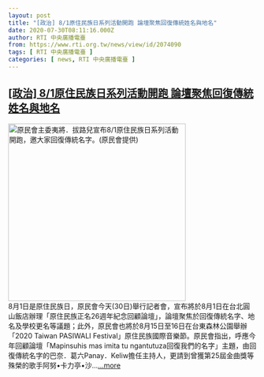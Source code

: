 ```yaml
---
layout: post
title: "[政治] 8/1原住民族日系列活動開跑 論壇聚焦回復傳統姓名與地名"
date: 2020-07-30T08:11:16.000Z
author: RTI 中央廣播電臺
from: https://www.rti.org.tw/news/view/id/2074090
tags: [ RTI 中央廣播電臺 ]
categories: [ news, RTI 中央廣播電臺 ]
---
```

<!--1596096676000-->
[[政治] 8/1原住民族日系列活動開跑 論壇聚焦回復傳統姓名與地名](https://www.rti.org.tw/news/view/id/2074090)
------

<div>
<img src="https://static.rti.org.tw/assets/thumbnails/2020/07/30/7d1a50aaacbbe5fa13e636834e1071ef.jpg" width="360" alt="原民會主委夷將．拔路兒宣布8/1原住民族日系列活動開跑，邀大家回復傳統名字。(原民會提供)" title="原民會主委夷將．拔路兒宣布8/1原住民族日系列活動開跑，邀大家回復傳統名字。(原民會提供)"><br>8月1日是原住民族日，原民會今天(30日)舉行記者會，宣布將於8月1日在台北圓山飯店辦理「原住民族正名26週年紀念回顧論壇」，論壇聚焦於回復傳統名字、地名及學校更名等議題；此外，原民會也將於8月15日至16日在台東森林公園舉辦「2020 Taiwan PASIWALI Festival」原住民族國際音樂節。原民會指出，呼應今年回顧論壇「Mapinsuhis mas imita tu ngantutuza回復我們的名字」主題，由回復傳統名字的巴奈．葛六Panay．Keliw擔任主持人，更請到曾獲第25屆金曲獎等殊榮的歌手阿努&bull;卡力亭&bull;沙...<a target="_blank" href="https://www.rti.org.tw/news/view/id/2074090">...more</a>
</div>

